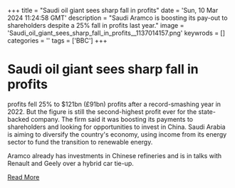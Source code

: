 +++
title = "Saudi oil giant sees sharp fall in profits"
date = 'Sun, 10 Mar 2024 11:24:58 GMT'
description = "Saudi Aramco is boosting its pay-out to shareholders despite a 25% fall in profits last year."
image = 'Saudi_oil_giant_sees_sharp_fall_in_profits__1137014157.png'
keywrods =  []
categories = ''
tags = ['BBC']
+++

# Saudi oil giant sees sharp fall in profits

profits fell 25% to $121bn (£91bn) profits after a record-smashing year in 2022.
But the figure is still the second-highest profit ever for the state-backed company.
The firm said it was boosting its payments to shareholders and looking for opportunities to invest in China.
Saudi Arabia is aiming to diversify the country<bb>'s economy, using income from its energy sector to fund the transition to renewable energy.

Aramco already has investments in Chinese refineries and is in talks with Renault and Geely over a hybrid car tie-up.


[Read More](https://www.bbc.co.uk/news/business-68527115)
